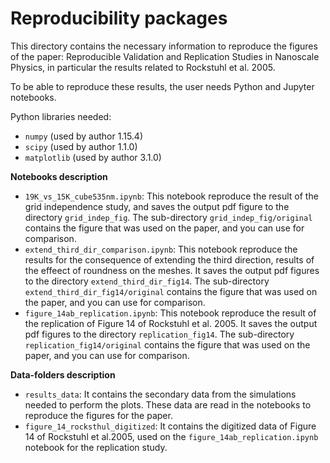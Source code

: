 # Reproducibility packages

This directory contains the necessary information to reproduce the figures of the paper: Reproducible Validation and Replication Studies in Nanoscale Physics, in particular the results related to Rockstuhl et al. 2005.

To be able to reproduce these results, the user needs Python and Jupyter notebooks. 

Python libraries needed:
- `numpy` (used by author 1.15.4)
- `scipy` (used by author 1.1.0)
- `matplotlib` (used by author 3.1.0)

**Notebooks description**

* `19K_vs_15K_cube535nm.ipynb`: This notebook reproduce the result of the grid independence study, and saves the output pdf figure to the directory `grid_indep_fig`. The sub-directory `grid_indep_fig/original` contains the figure that was used on the paper, and you can use for comparison.
* `extend_third_dir_comparison.ipynb`: This notebook reproduce the results for the consequence of extending the third direction, results of the effeect of roundness on the meshes. It saves the output pdf figures to the directory `extend_third_dir_fig14`. The sub-directory `extend_third_dir_fig14/original` contains the figure that was used on the paper, and you can use for comparison.
*  `figure_14ab_replication.ipynb`: This notebook reproduce the result of the replication of Figure 14 of Rockstuhl et al. 2005. It saves the output pdf figures to the directory `replication_fig14`. The sub-directory `replication_fig14/original` contains the figure that was used on the paper, and you can use for comparison.

**Data-folders description**

* `results_data`: It contains the secondary data from the simulations needed to perform the plots. These data are read in the notebooks to reproduce the figures for the paper. 
* `figure_14_rocksthul_digitized`: It contains the digitized data of Figure 14 of Rockstuhl et al.2005, used on the `figure_14ab_replication.ipynb` notebook for the replication study. 

